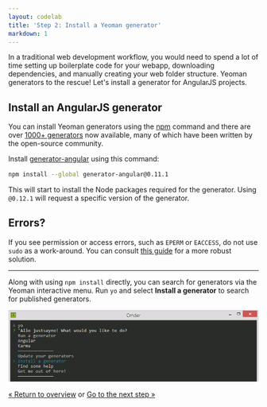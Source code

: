 ```yaml
---
layout: codelab
title: 'Step 2: Install a Yeoman generator'
markdown: 1
---
```


In a traditional web development workflow, you would need to spend a lot of time setting up boilerplate code for your webapp, downloading dependencies, and manually creating your web folder structure. Yeoman generators to the rescue! Let's install a generator for AngularJS projects.

## Install an AngularJS generator

You can install Yeoman generators using the [npm](https://www.npmjs.com/) command and there are over [1000+ generators](/generators/) now available, many of which have been written by the open-source community.

Install [generator-angular](https://www.npmjs.com/package/generator-angular) using this command:

```sh
npm install --global generator-angular@0.11.1
```

This will start to install the Node packages required for the generator. Using `@0.12.1` will request a specific version of the generator.

<div class="note important">

  <h2>Errors?</h2>

  <p>If you see permission or access errors, such as <code>EPERM</code> or <code>EACCESS</code>, do not use <code>sudo</code> as a work-around. You can consult <a href="https://github.com/sindresorhus/guides/blob/master/npm-global-without-sudo.md">this guide</a> for a more robust solution.</p>

</div>

<hr>

<div class="note tip">

  <p>Along with using <code>npm install</code> directly, you can search for generators via the Yeoman interactive menu. Run <code>yo</code> and select <b>Install a generator</b> to search for published generators.</p>

  <img src="/assets/img/codelab/image_4.png">

</div>


<p class="codelab-paging">
  <a href="index.html#toc">&laquo; Return to overview</a>
  or
  <a href="scaffold-app.html">Go to the next step &raquo;</a>
</p>
